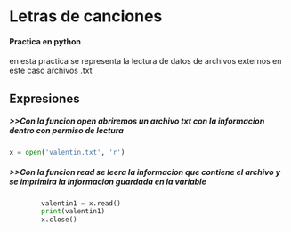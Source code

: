 # Letras de canciones

#### Practica en python 
en esta practica se representa la lectura de datos de archivos externos en este caso archivos .txt



## Expresiones
##### >>Con la funcion open abriremos un archivo txt con la informacion dentro con permiso de lectura

```python 
x = open('valentin.txt', 'r')
```
##### >>Con la funcion read se leera la informacion que contiene el archivo y se imprimira la informacion guardada en la variable 

```python 
        valentin1 = x.read()
        print(valentin1)
        x.close()
```
